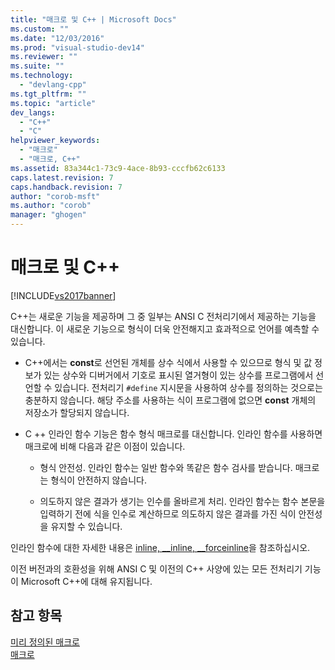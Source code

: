 ```yaml
---
title: "매크로 및 C++ | Microsoft Docs"
ms.custom: ""
ms.date: "12/03/2016"
ms.prod: "visual-studio-dev14"
ms.reviewer: ""
ms.suite: ""
ms.technology: 
  - "devlang-cpp"
ms.tgt_pltfrm: ""
ms.topic: "article"
dev_langs: 
  - "C++"
  - "C"
helpviewer_keywords: 
  - "매크로"
  - "매크로, C++"
ms.assetid: 83a344c1-73c9-4ace-8b93-cccfb62c6133
caps.latest.revision: 7
caps.handback.revision: 7
author: "corob-msft"
ms.author: "corob"
manager: "ghogen"
---
```

# 매크로 및 C++
[!INCLUDE[vs2017banner](../assembler/inline/includes/vs2017banner.md)]

C\+\+는 새로운 기능을 제공하며 그 중 일부는 ANSI C 전처리기에서 제공하는 기능을 대신합니다.  이 새로운 기능으로 형식이 더욱 안전해지고 효과적으로 언어를 예측할 수 있습니다.  
  
-   C\+\+에서는 **const**로 선언된 개체를 상수 식에서 사용할 수 있으므로  형식 및 값 정보가 있는 상수와 디버거에서 기호로 표시된 열거형이 있는 상수를 프로그램에서 선언할 수 있습니다.  전처리기 `#define` 지시문을 사용하여 상수를 정의하는 것으로는 충분하지 않습니다.  해당 주소를 사용하는 식이 프로그램에 없으면 **const** 개체의 저장소가 할당되지 않습니다.  
  
-   C \+\+ 인라인 함수 기능은 함수 형식 매크로를 대신합니다.  인라인 함수를 사용하면 매크로에 비해 다음과 같은 이점이 있습니다.  
  
    -   형식 안전성.  인라인 함수는 일반 함수와 똑같은 함수 검사를 받습니다.  매크로는 형식이 안전하지 않습니다.  
  
    -   의도하지 않은 결과가 생기는 인수를 올바르게 처리.  인라인 함수는 함수 본문을 입력하기 전에 식을 인수로 계산하므로  의도하지 않은 결과를 가진 식이 안전성을 유지할 수 있습니다.  
  
 인라인 함수에 대한 자세한 내용은 [inline, \_\_inline, \_\_forceinline](../misc/inline-inline-forceinline.md)을 참조하십시오.  
  
 이전 버전과의 호환성을 위해 ANSI C 및 이전의 C\+\+ 사양에 있는 모든 전처리기 기능이 Microsoft C\+\+에 대해 유지됩니다.  
  
## 참고 항목  
 [미리 정의된 매크로](../preprocessor/predefined-macros.md)   
 [매크로](../preprocessor/macros-c-cpp.md)